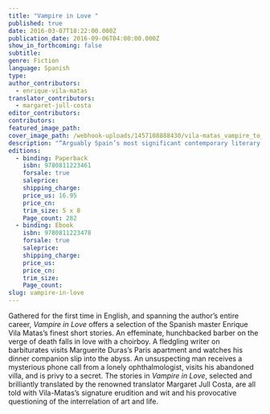 ```yaml
---
title: "Vampire in Love "
published: true
date: 2016-03-07T18:22:00.000Z
publication_date: 2016-09-06T04:00:00.000Z
show_in_forthcoming: false
subtitle:
genre: Fiction
language: Spanish
type:
author_contributors:
  - enrique-vila-matas
translator_contributors:
  - margaret-jull-costa
editor_contributors:
contributors:
featured_image_path:
cover_image_path: /webhook-uploads/1457108888430/vila-matas_vampire_to_size.tif
description: "“Arguably Spain’s most significant contemporary literary figure” (Joanna Kavenna, _The New Yorker_) "
editions:
  - binding: Paperback
    isbn: 9780811223461
    forsale: true
    saleprice:
    shipping_charge:
    price_us: 16.95
    price_cn:
    trim_size: 5 x 8
    Page_count: 282
  - binding: Ebook
    isbn: 9780811223478
    forsale: true
    saleprice:
    shipping_charge:
    price_us:
    price_cn:
    trim_size:
    Page_count:
slug: vampire-in-love
---
```


Gathered for the first time in English, and spanning the author’s entire career, _Vampire in Love_ offers a selection of the Spanish master Enrique Vila Matas’s finest short stories. An effeminate, hunchbacked barber on the verge of death falls in love with a choirboy. A fledgling writer on barbiturates visits Marguerite Duras’s Paris apartment and watches his dinner companion slip into the abyss. An unsuspecting man receives a mysterious phone call from a lonely ophthalmologist, visits his abandoned villa, and is privy to a secret. The stories in _Vampire in Love_, selected and brilliantly translated by the renowned translator Margaret Jull Costa, are all told with Vila-Matas’s signature erudition and wit and his provocative questioning of the interrelation of art and life.

